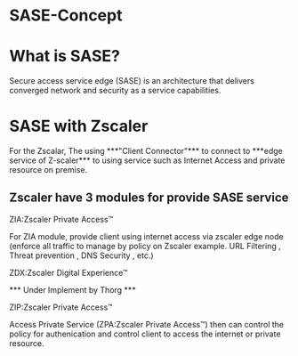 <h1>SASE-Concept</h1>

<h1>What is SASE?</h1>
<p>Secure access service edge (SASE) is an architecture that delivers converged network and security as a service capabilities.</p>

<h1>SASE with Zscaler</h1>
For the Zscalar, The using ***"Client Connector"*** to connect to ***edge service of Z-scaler*** to using service such as Internet Access and private resource on premise.

<h2>Zscaler have 3 modules for provide SASE service</h2> 

<p>ZIA:Zscaler Private Access™</p>
<p>For ZIA module, provide client using internet access via zscaler edge node (enforce all traffic to manage by policy on Zscaler example. URL Filtering , Threat prevention , DNS Security , etc.) </p>

<p>ZDX:Zscaler Digital Experience™</p>
*** Under Implement by Thorg ***

<p>ZIP:Zscaler Private Access™</p>
Access Private Service (ZPA:Zscaler Private Access™) then can control the policy for authenication and control client to access the internet or private resource.

